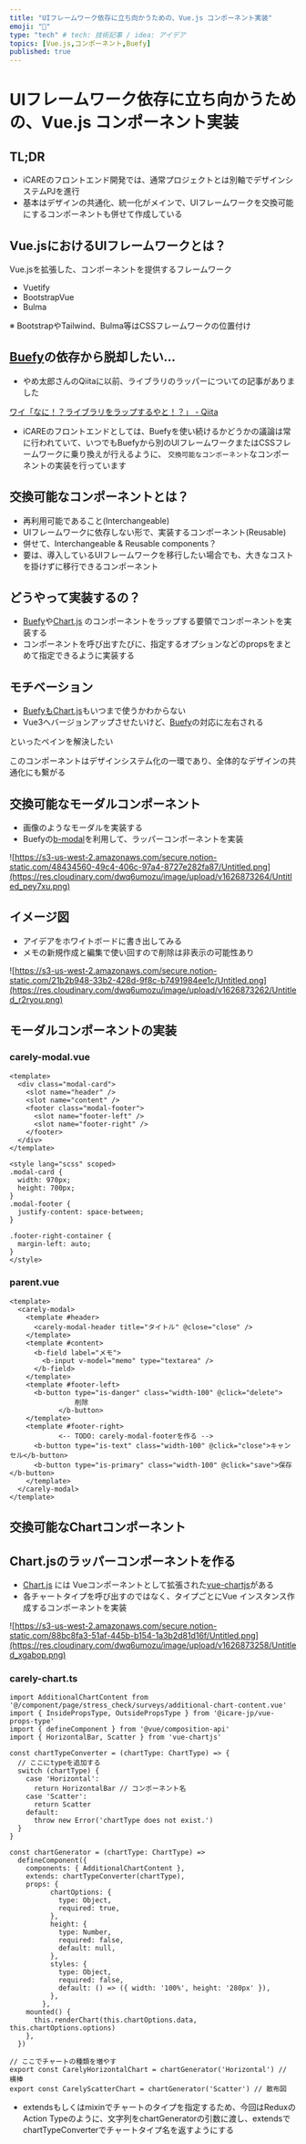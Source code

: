 ```yaml
---
title: "UIフレームワーク依存に立ち向かうための、Vue.js コンポーネント実装"
emoji: "🔖"
type: "tech" # tech: 技術記事 / idea: アイデア
topics: [Vue.js,コンポーネント,Buefy]
published: true
---
```


# UIフレームワーク依存に立ち向かうための、Vue.js コンポーネント実装

## TL;DR

- iCAREのフロントエンド開発では、通常プロジェクトとは別軸でデザインシステムPJを進行
- 基本はデザインの共通化、統一化がメインで、UIフレームワークを交換可能にするコンポーネントも併せて作成している

## Vue.jsにおけるUIフレームワークとは？

Vue.jsを拡張した、コンポーネントを提供するフレームワーク

- Vuetify
- BootstrapVue
- Bulma

※ BootstrapやTailwind、Bulma等はCSSフレームワークの位置付け

## [Buefy](https://www.notion.so/UI-Vue-js-32aa75fab6ad4fcc98839e411e1fd473)の依存から脱却したい...

- やめ太郎さんのQiitaに以前、ライブラリのラッパーについての記事がありました

[ワイ「なに！？ライブラリをラップするやと！？」 - Qiita](https://qiita.com/Yametaro/items/111ce26637d6a3c2e763)

- iCAREのフロントエンドとしては、Buefyを使い続けるかどうかの議論は常に行われていて、いつでもBuefyから別のUIフレームワークまたはCSSフレームワークに乗り換えが行えるように、 `交換可能なコンポーネント`なコンポーネントの実装を行っています

## 交換可能なコンポーネントとは？

- 再利用可能であること(Interchangeable)
- UIフレームワークに依存しない形で、実装するコンポーネント(Reusable)
- 併せて、Interchangeable & Reusable components？
- 要は、導入しているUIフレームワークを移行したい場合でも、大きなコストを掛けずに移行できるコンポーネント

## どうやって実装するの？

- [Buefy](https://buefy.org)や[Chart.js](https://www.chartjs.org/) のコンポーネントをラップする要領でコンポーネントを実装する
- コンポーネントを呼び出すたびに、指定するオプションなどのpropsをまとめて指定できるように実装する

## モチベーション

- [Buefyも](https://buefy.org)[Chart.js](https://www.chartjs.org/)もいつまで使うかわからない
- Vue3へバージョンアップさせたいけど、[Buefy](https://buefy.org)の対応に左右される

といったペインを解決したい

このコンポーネントはデザインシステム化の一環であり、全体的なデザインの共通化にも繋がる

## 交換可能なモーダルコンポーネント

- 画像のようなモーダルを実装する
- Buefyの[b-modal](https://buefy.org/documentation/modal)を利用して、ラッパーコンポーネントを実装

![https://s3-us-west-2.amazonaws.com/secure.notion-static.com/48434560-49c4-406c-97a4-8727e282fa87/Untitled.png](https://res.cloudinary.com/dwq6umozu/image/upload/v1626873264/Untitled_pey7xu.png)

## イメージ図

- アイデアをホワイトボードに書き出してみる
- メモの新規作成と編集で使い回すので削除は非表示の可能性あり

![https://s3-us-west-2.amazonaws.com/secure.notion-static.com/21b2b948-33b2-428d-9f8c-b7491984ee1c/Untitled.png](https://res.cloudinary.com/dwq6umozu/image/upload/v1626873262/Untitled_r2ryou.png)

## モーダルコンポーネントの実装

### **carely-modal.vue**

```tsx
<template>
  <div class="modal-card">
    <slot name="header" />
    <slot name="content" />
    <footer class="modal-footer">
      <slot name="footer-left" />
      <slot name="footer-right" />
    </footer>
  </div>
</template>

<style lang="scss" scoped>
.modal-card {
  width: 970px;
  height: 700px;
}
.modal-footer {
  justify-content: space-between;
}

.footer-right-container {
  margin-left: auto;
}
</style>
```

### parent.vue

```tsx
<template>
  <carely-modal>
    <template #header>
      <carely-modal-header title="タイトル" @close="close" />
    </template>
    <template #content>
      <b-field label="メモ">
        <b-input v-model="memo" type="textarea" />
      </b-field>
    </template>
    <template #footer-left>
      <b-button type="is-danger" class="width-100" @click="delete">
				削除
			</b-button>
    </template>
    <template #footer-right>
			<-- TODO: carely-modal-footerを作る -->
      <b-button type="is-text" class="width-100" @click="close">キャンセル</b-button>
      <b-button type="is-primary" class="width-100" @click="save">保存</b-button>
    </template>
  </carely-modal>
</template>
```

## 交換可能なChartコンポーネント

## Chart.jsのラッパーコンポーネントを作る

- [Chart.js](https://www.chartjs.org/) には Vueコンポーネントとして拡張された[vue-chartjs](https://vue-chartjs.org/)がある
- 各チャートタイプを呼び出すのではなく、タイプごとにVue インスタンス作成するコンポーネントを実装

![https://s3-us-west-2.amazonaws.com/secure.notion-static.com/88bc8fa3-51af-445b-b154-1a3b2d81d16f/Untitled.png](https://res.cloudinary.com/dwq6umozu/image/upload/v1626873258/Untitled_xgabop.png)

### carely-chart.ts

```tsx
import AdditionalChartContent from '@/component/page/stress_check/surveys/additional-chart-content.vue'
import { InsidePropsType, OutsidePropsType } from '@icare-jp/vue-props-type'
import { defineComponent } from '@vue/composition-api'
import { HorizontalBar, Scatter } from 'vue-chartjs'

const chartTypeConverter = (chartType: ChartType) => {
  // ここにtypeを追加する
  switch (chartType) {
    case 'Horizontal':
      return HorizontalBar // コンポーネント名
    case 'Scatter':
      return Scatter
    default:
      throw new Error('chartType does not exist.')
  }
}

const chartGenerator = (chartType: ChartType) =>
  defineComponent({
    components: { AdditionalChartContent },
    extends: chartTypeConverter(chartType),
    props: {
		  chartOptions: {
		    type: Object,
		    required: true,
		  },
		  height: {
		    type: Number,
		    required: false,
		    default: null,
		  },
		  styles: {
		    type: Object,
		    required: false,
		    default: () => ({ width: '100%', height: '280px' }),
		  },
		},
    mounted() {
      this.renderChart(this.chartOptions.data, this.chartOptions.options)
    },
  })

// ここでチャートの種類を増やす
export const CarelyHorizontalChart = chartGenerator('Horizontal') // 横棒
export const CarelyScatterChart = chartGenerator('Scatter') // 散布図
```

- extendsもしくはmixinでチャートのタイプを指定するため、今回はReduxのAction Typeのように、文字列をchartGeneratorの引数に渡し、extendsでchartTypeConverterでチャートタイプ名を返すようにする
